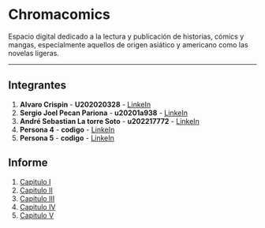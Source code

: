 # Chromacomics
Espacio digital dedicado a la lectura y publicación de historias, cómics y mangas, especialmente aquellos de origen asiático y americano como las novelas ligeras.
***

## Integrantes
1. **Alvaro Crispin** - **U202020328** - [LinkeIn](https://www.linkedin.com/in/alvaro-crispin/ "LinkedIn" )
2. **Sergio Joel Pecan Pariona** - **u20201a938** - [LinkeIn](https://www.linkedin.com/in/sergio-joel-pecan-pariona-891793302/ "LinkedIn" )
3. **André Sebastian La torre Soto** - **u202217772** - [LinkeIn](https://www.linkedin.com/in/usuario/ "LinkedIn" )
4. **Persona 4** - **codigo** - [LinkeIn](https://www.linkedin.com/in/usuario/ "LinkedIn" )
5. **Persona 5** - **codigo** - [LinkeIn](https://www.linkedin.com/in/usuario/ "LinkedIn" )

## Informe
1. [Capitulo I](Informe/Capitulo%20I/Capitulo_I.md)
2. [Capitulo II](Informe/Capitulo%20II/Capitulo_II.md)
3. [Capitulo III](Informe/Capitulo%20III/Capitulo_III.md)
4. [Capitulo IV](Informe/Capitulo%20IV/Capitulo_IV.md)
5. [Capitulo V](Informe/Capitulo%20V/Capitulo_V.md)

